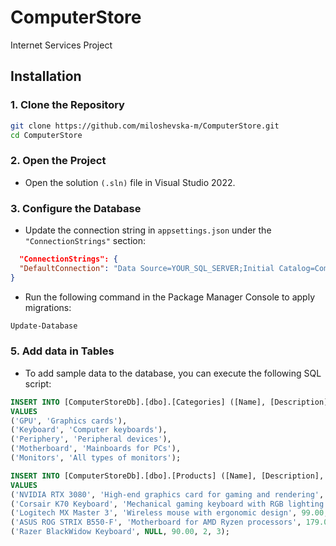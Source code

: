 # ComputerStore
Internet Services Project

## Installation

### 1. Clone the Repository
```bash
git clone https://github.com/miloshevska-m/ComputerStore.git
cd ComputerStore
```
### 2. Open the Project
- Open the solution `(.sln)` file in Visual Studio 2022.

### 3. Configure the Database
- Update the connection string in `appsettings.json` under the `"ConnectionStrings"` section:
```json
  "ConnectionStrings": {
  "DefaultConnection": "Data Source=YOUR_SQL_SERVER;Initial Catalog=ComputerStoreDB;Integrated Security=True;Trust Server Certificate=True"
}
```
- Run the following command in the Package Manager Console to apply migrations:
```bash
Update-Database
```

### 5. Add data in Tables
- To add sample data to the database, you can execute the following SQL script:
```sql
INSERT INTO [ComputerStoreDb].[dbo].[Categories] ([Name], [Description])
VALUES
('GPU', 'Graphics cards'),
('Keyboard', 'Computer keyboards'),
('Periphery', 'Peripheral devices'),
('Motherboard', 'Mainboards for PCs'),
('Monitors', 'All types of monitors');

INSERT INTO [ComputerStoreDb].[dbo].[Products] ([Name], [Description], [Price], [Stock], [CategoryId])
VALUES
('NVIDIA RTX 3080', 'High-end graphics card for gaming and rendering', 699.00, 10, 2),
('Corsair K70 Keyboard', 'Mechanical gaming keyboard with RGB lighting', 129.00, 20, 3),
('Logitech MX Master 3', 'Wireless mouse with ergonomic design', 99.00, 15, 4),
('ASUS ROG STRIX B550-F', 'Motherboard for AMD Ryzen processors', 179.00, 8, 5),
('Razer BlackWidow Keyboard', NULL, 90.00, 2, 3);
```
